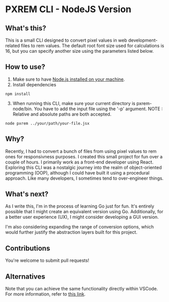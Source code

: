 # PXREM CLI - NodeJS Version

## What's this?

This is a small CLI designed to convert pixel values in web development-related files to rem values. The default root font size used for calculations is 16, but you can specify another size using the parameters listed below.

## How to use?

1. Make sure to have [Node.js installed on your machine](https://nodejs.org/).
2. Install dependencies

```
npm install
```

3. When running this CLI, make sure your current directory is pxrem-node/bin. You have to add the input file using the '-p' argument.
   NOTE : Relative and absolute paths are both accepted.

```
node pxrem ../your/path/your-file.jsx
```

## Why?

Recently, I had to convert a bunch of files from using pixel values to rem ones for responsivness purposes. I created this small project for fun over a couple of hours. I primarily work as a front-end developer using React. Exploring this CLI was a nostalgic journey into the realm of object-oriented programming (OOP), although I could have built it using a procedural approach. Like many developers, I sometimes tend to over-engineer things.

## What's next?

As I write this, I'm in the process of learning Go just for fun. It's entirely possible that I might create an equivalent version using Go. Additionally, for a better user experience (UX), I might consider developing a GUI version.

I'm also considering expanding the range of conversion options, which would further justify the abstraction layers built for this project.

## Contributions

You're welcome to submit pull requests!

## Alternatives

Note that you can achieve the same functionality directly within VSCode.
For more information, refer to [this link](https://stackoverflow.com/a/72591161).
